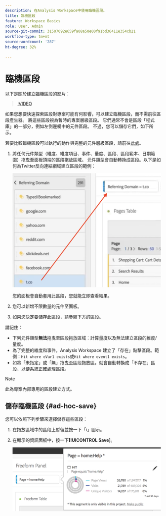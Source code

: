 ```yaml
---
description: 在Analysis Workspace中使用臨機區段。
title: 臨機區段
feature: Workspace Basics
role: User, Admin
source-git-commit: 31507092e659fa08a50e00f91bd36411e354cb21
workflow-type: tm+mt
source-wordcount: '287'
ht-degree: 32%

---
```



# 臨機區段

以下是關於建立臨機區段的影片：

>[!VIDEO](https://video.tv.adobe.com/v/23978/?quality=12)

如果您想要快速探索區段對專案可能有何影響，可以建立臨機區段，而不需前往區段產生器。 將這些區段視為暫時的專案層級區段。 它們通常不會是區段「程式庫」的一部分，例如左側邊欄中的元件區段。 不過，您可以儲存它們，如下所示。

若要比較臨機區段可以執行的動作與完整的元件層級區段，請前往[此處](/help/analyze/analysis-workspace/components/segments/t-freeform-project-segment.md)。

1. 將任何元件類型（維度、維度項目、事件、量度、區段、區段範本、日期範圍）拖曳至面板頂端的區段拖放區域。 元件類型會自動轉換成區段。以下是如何為Twitter反向連結網域建立區段的範例：

   ![](assets/ad-hoc1.png)

   您的面板會自動套用此區段，您就能立即查看結果。

1. 您可以新增不限數量的元件至面板。
1. 如果您決定要儲存此區段，請參閱下方的區段。

請記住：

* 下列元件類型&#x200B;**無法**&#x200B;拖曳至區段拖放區域：計算量度以及無法建立區段的維度/量度。
* 為了完整的維度和事件，Analysis Workspace 建立了「存在」點擊區段。範例：`Hit where eVar1 exists`或`Hit where event1 exists`。
* 如將「未指定」或「無」拖曳至區段拖放區，就會自動轉換成「不存在」區段，以便系統正確處理區段。

>[!NOTE]
>
>此為專案內部專用的區段建立方式。

## 儲存臨機區段 {#ad-hoc-save}

您可以依照下列步驟來選擇儲存這些區段：

1. 在拖放區域中的區段上暫留並按一下「i」圖示。
1. 在顯示的資訊面板中，按一下&#x200B;**[!UICONTROL Save]**。

   ![](assets/segment-info.png)

